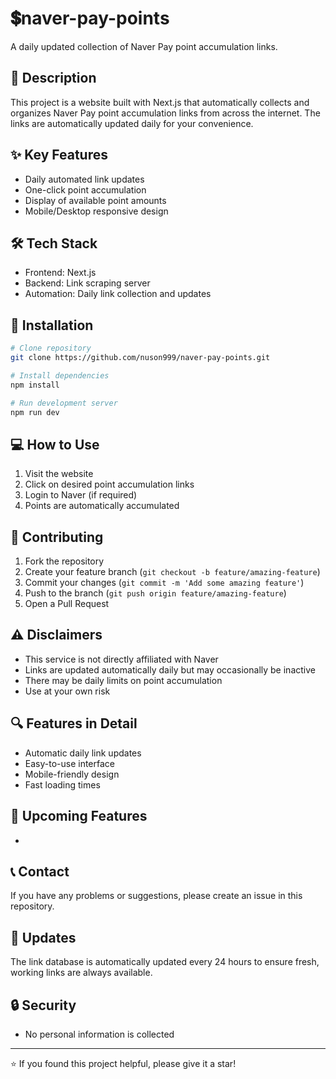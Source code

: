 # 💲naver-pay-points

A daily updated collection of Naver Pay point accumulation links.

## 📝 Description

This project is a website built with Next.js that automatically collects and organizes Naver Pay point accumulation links from across the internet. The links are automatically updated daily for your convenience.

## ✨ Key Features

- Daily automated link updates
- One-click point accumulation
- Display of available point amounts
- Mobile/Desktop responsive design

## 🛠 Tech Stack

- Frontend: Next.js
- Backend: Link scraping server
- Automation: Daily link collection and updates

## 🚀 Installation

```bash
# Clone repository
git clone https://github.com/nuson999/naver-pay-points.git

# Install dependencies
npm install

# Run development server
npm run dev
```

## 💻 How to Use

1. Visit the website
2. Click on desired point accumulation links
3. Login to Naver (if required)
4. Points are automatically accumulated

## 🤝 Contributing

1. Fork the repository
2. Create your feature branch (`git checkout -b feature/amazing-feature`)
3. Commit your changes (`git commit -m 'Add some amazing feature'`)
4. Push to the branch (`git push origin feature/amazing-feature`)
5. Open a Pull Request

## ⚠️ Disclaimers

- This service is not directly affiliated with Naver
- Links are updated automatically daily but may occasionally be inactive
- There may be daily limits on point accumulation
- Use at your own risk

## 🔍 Features in Detail

- Automatic daily link updates
- Easy-to-use interface
- Mobile-friendly design
- Fast loading times

## 🌟 Upcoming Features

- 

## 📞 Contact

If you have any problems or suggestions, please create an issue in this repository.

## 🔄 Updates

The link database is automatically updated every 24 hours to ensure fresh, working links are always available.

## 🔒 Security

- No personal information is collected

---
⭐ If you found this project helpful, please give it a star!
